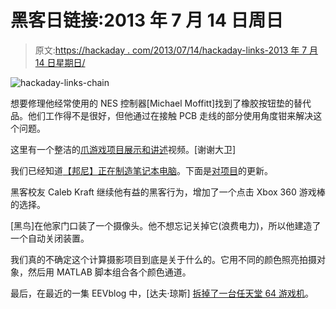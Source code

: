 # 黑客日链接:2013 年 7 月 14 日周日

> 原文:[https://hackaday . com/2013/07/14/hackaday-links-2013 年 7 月 14 日星期日/](https://hackaday.com/2013/07/14/hackaday-links-sunday-july-14th-2013/)

![hackaday-links-chain](../Images/da184e9bde007f88b719f5aafc440574.png)

想要修理他经常使用的 NES 控制器[Michael Moffitt]找到了橡胶按钮垫的替代品。他们工作得不是很好，但他通过在接触 PCB 走线的部分使用角度钳来解决这个问题。

这里有一个整洁的[爪游戏项目展示和讲述](http://www.youtube.com/watch?v=ZSJW4aMwI8Y)视频。[谢谢大卫]

我们已经知道[【邦尼】正在制造笔记本电脑](http://hackaday.com/2012/12/16/bunnie-builds-a-laptop-for-himself-hopefully-us/)。下面是[对项目](http://www.bunniestudios.com/blog/?p=3265)的更新。

黑客校友 Caleb Kraft 继续他有益的黑客行为，增加了一个点击 Xbox 360 游戏棒的选择。

[黑鸟]在他家门口装了一个摄像头。他不想忘记关掉它(浪费电力)，所以他建造了一个自动关闭装置。

我们真的不确定这个计算摄影项目到底是关于什么的。它用不同的颜色照亮拍摄对象，然后用 MATLAB 脚本组合各个颜色通道。

最后，在最近的一集 EEVblog 中，[达夫·琼斯] [拆掉了一台任天堂 64 游戏机](http://www.youtube.com/watch?v=ScicrgZwvg4)。
